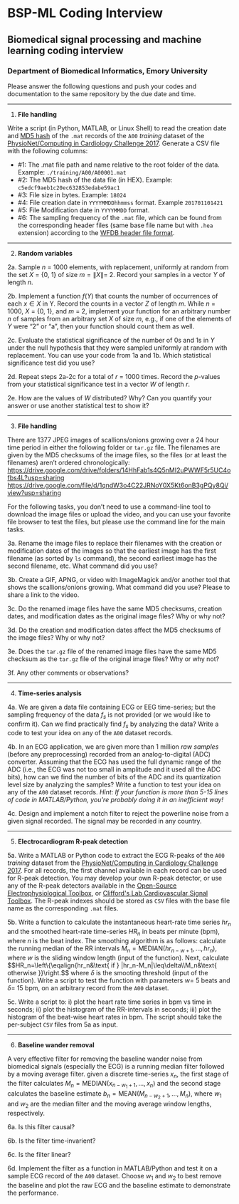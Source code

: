 # BSP-ML Coding Interview
## Biomedical signal processing and machine learning coding interview
### Department of Biomedical Informatics, Emory University

Please answer the following questions and push your codes and documentation to the same repository by the due date and time.

---
1. **File handling**

Write a script (in Python, MATLAB, or Linux Shell) to read the creation date and [MD5 hash](https://en.wikipedia.org/wiki/Md5sum) of the `.mat` records of the `A00` *training* dataset of the [PhysioNet/Computing in Cardiology Challenge 2017](https://physionet.org/content/challenge-2017/1.0.0/). Generate a CSV file with the following columns:
- #1: The .mat file path and name relative to the root folder of the data. Example: `./training/A00/A00001.mat`
- #2: The MD5 hash of the data file (in HEX). Example: `c5edcf9aeb1c20ec632853edabe59ac1`
- #3: File size in bytes. Example: `18024`
- #4: File creation date in `YYYYMMDDhhmmss` format. Example `201701101421`
- #5: File Modification date in `YYYYMMDD` format.
- #6: The sampling frequency of the `.mat` file, which can be found from the corresponding header files (same base file name but with `.hea` extension) according to the [WFDB header file format](https://www.physionet.org/physiotools/wag/header-5.htm).

---
2. **Random variables**

2a. Sample $n$ = 1000 elements, with replacement, uniformly at random from the set $X$ = {0, 1} of size $m =\|X\|=$ 2. Record your samples in a vector $Y$ of length $n$.
     
2b. Implement a function $f(Y)$ that counts the number of occurrences of each $x \in X$ in Y. Record the counts in a vector $Z$ of length $m$. While $n$ = 1000, $X$ = {0, 1}, and $m$ = 2, implement your function for an arbitrary number $n$ of samples from an arbitrary set $X$ of size $m$, e.g., if one of the elements of $Y$ were “2” or “a”, then your function should count them as well. 
     
2c. Evaluate the statistical significance of the number of 0s and 1s in $Y$ under the null hypothesis that they were sampled uniformly at random with replacement. You can use your code from 1a and 1b. Which statistical significance test did you use?
     
2d. Repeat steps 2a-2c for a total of $r$ = 1000 times. Record the $p$-values from your statistical significance test in a vector $W$ of length $r$.
     
2e. How are the values of $W$ distributed? Why? Can you quantify your answer or use another statistical test to show it?

---
3. **File handling**

There are 1377 JPEG images of scallions/onions growing over a 24 hour time period in either the following folder or `tar.gz` file. The filenames are given by the MD5 checksums of the image files, so the files (or at least the filenames) aren’t ordered chronologically:
https://drive.google.com/drive/folders/14HhFab1s4Q5nMI2uPWWF5r5UC4ofbs4L?usp=sharing
https://drive.google.com/file/d/1qndW3o4C22JRNoY0X5Kt6onB3gPQy8Qi/view?usp=sharing

For the following tasks, you don’t need to use a command-line tool to download the image files or upload the video, and you can use your favorite file browser to test the files, but please use the command line for the main tasks.

3a. Rename the image files to replace their filenames with the creation or modification dates of the images so that the earliest image has the first filename (as sorted by `ls` command), the second earliest image has the second filename, etc. What command did you use?

3b. Create a GIF, APNG, or video with ImageMagick and/or another tool that shows the scallions/onions growing. What command did you use? Please to share a link to the video.

3c. Do the renamed image files have the same MD5 checksums, creation dates, and modification dates as the original image files? Why or why not?

3d. Do the creation and modification dates affect the MD5 checksums of the image files? Why or why not?

3e. Does the `tar.gz` file of the renamed image files have the same MD5 checksum as the `tar.gz` file of the original image  files? Why or why not?

3f. Any other comments or observations?

---
4. **Time-series analysis**

4a. We are given a data file containing ECG or EEG time-series; but the sampling frequency of the data $f_s$ is not provided (or we would like to confirm it). Can we find practically find $f_s$ by analyzing the data? Write a code to test your idea on any of the `A00` dataset records.

4b. In an ECG application, we are given more than 1 million *raw samples* (before any preprocessing) recorded from an analog-to-digital (ADC) converter. Assuming that the ECG has used the full dynamic range of the ADC (i.e., the ECG was not too small in amplitude and it used all the ADC bits), how can we find the number of bits of the ADC and its quantization level size by analyzing the samples? Write a function to test your idea on any of the `A00` dataset records. 
*Hint: If your function is more than 5-15 lines of code in MATLAB/Python, you're probably doing it in an inefficient way!*

4c. Design and implement a notch filter to reject the powerline noise from a given signal recorded. The signal may be recorded in any country.

---
5. **Electrocardiogram R-peak detection**

5a. Write a MATLAB or Python code to extract the ECG R-peaks of the `A00` *training* dataset from the [PhysioNet/Computing in Cardiology Challenge 2017](https://physionet.org/content/challenge-2017/1.0.0/). For all records, the first channel available in each record can be used for R-peak detection. You may develop your own R-peak detector, or use any of the R-peak detectors available in the [Open-Source Electrophysiological Toolbox](https://github.com/alphanumericslab/OSET), or [Clifford's Lab Cardiovascular Signal Toolbox](https://github.com/cliffordlab/PhysioNet-Cardiovascular-Signal-Toolbox.git). The R-peak indexes should be stored as `CSV` files with the base file name as the corresponding `.mat` files.

5b. Write a function to calculate the instantaneous heart-rate time series $hr_n$ and the smoothed heart-rate time-series $HR_n$ in beats per minute (bpm), where $n$ is the beat index. The smoothing algorithm is as follows: calculate the running median of the RR intervals $M_n = \text{MEDIAN}(hr_{n-w+1}, \ldots, hr_n)$, where $w$ is the sliding window length (input of the function). Next, calculate $$HR_n=\left\\{\eqalign{hr_n&\text{ if } |hr_n-M_n|\leq\delta\\\M_n&\text{ otherwise }}\right.$$ where $\delta$ is the smooting threshold (input of the function). Write a script to test the function with parameters $w=$ 5 beats and $\delta=$ 15 bpm, on an arbitrary record from the `A00` dataset.

5c. Write a script to: i) plot the heart rate time series in bpm vs time in seconds; ii) plot the histogram of the RR-intervals in seconds; iii) plot the histogram of the beat-wise heart rates in bpm. The script should take the per-subject `CSV` files from 5a as input.

---
6. **Baseline wander removal**

A very effective filter for removing the baseline wander noise from biomedical signals (especially the ECG) is a running median filter followed by a moving average filter. given a discrete time-series $x_n$, the first stage of the filter calculates $M_n=\text{MEDIAN}(x_{n-w_1+1},\ldots,x_n)$ and the second stage calculates the baseline estimate $b_n = \text{MEAN}(M_{n-w_2+1}, \ldots, M_n)$, where $w_1$ and $w_2$ are the median filter and the moving average window lengths, respectively.

6a. Is this filter causal?

6b. Is the filter time-invarient?

6c. Is the filter linear?

6d. Implement the filter as a function in MATLAB/Python and test it on a sample ECG record of the `A00` dataset. Choose $w_1$ and $w_2$ to best remove the baseline and plot the raw ECG and the baseline estimate to demonstrate the performance. 


